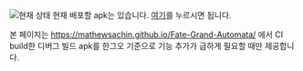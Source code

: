 ![현재 상태](https://sleeping-player.github.io/fga-kr-debug/now.png) 
현재 배포할 apk는 있습니다. [여기](https://drive.google.com/file/d/1R67RcenF_HdvbkVc2kA3IFFoNgzQiKNp/view?usp=sharing)를 누르시면 됩니다.

본 페이지는 https://mathewsachin.github.io/Fate-Grand-Automata/ 에서 CI build한 디버그 빌드 apk를
한그오 기준으로 기능 추가가 급하게 필요할 때만 제공합니다.
